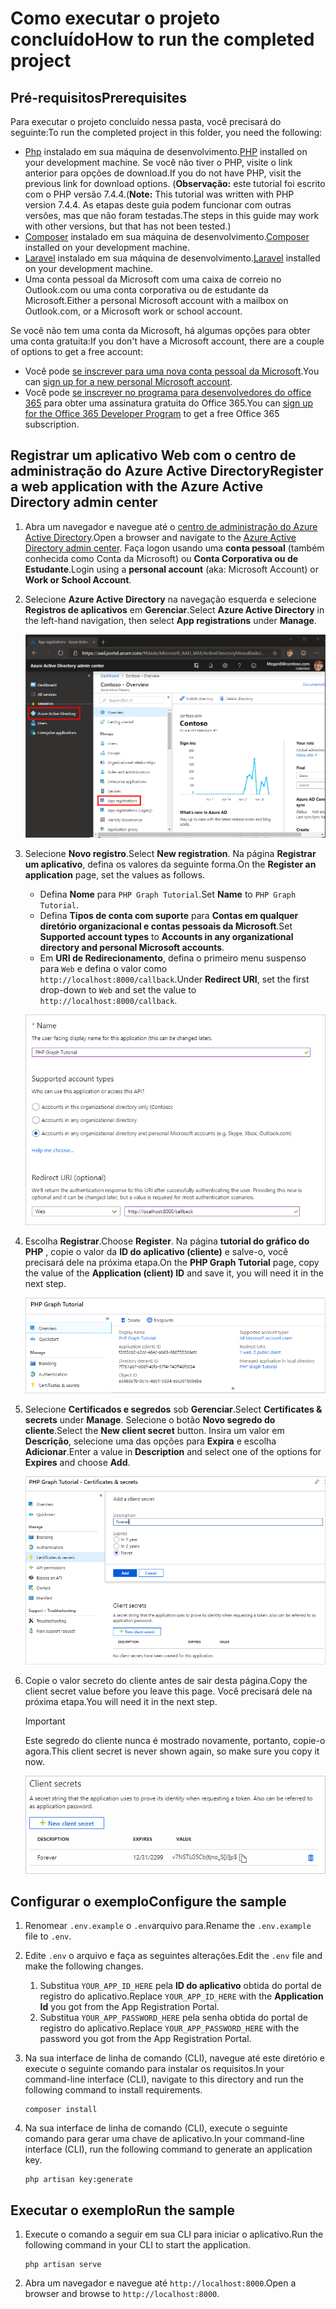# <a name="how-to-run-the-completed-project"></a><span data-ttu-id="5e464-101">Como executar o projeto concluído</span><span class="sxs-lookup"><span data-stu-id="5e464-101">How to run the completed project</span></span>

## <a name="prerequisites"></a><span data-ttu-id="5e464-102">Pré-requisitos</span><span class="sxs-lookup"><span data-stu-id="5e464-102">Prerequisites</span></span>

<span data-ttu-id="5e464-103">Para executar o projeto concluído nessa pasta, você precisará do seguinte:</span><span class="sxs-lookup"><span data-stu-id="5e464-103">To run the completed project in this folder, you need the following:</span></span>

- <span data-ttu-id="5e464-104">[Php](http://php.net/downloads.php) instalado em sua máquina de desenvolvimento.</span><span class="sxs-lookup"><span data-stu-id="5e464-104">[PHP](http://php.net/downloads.php) installed on your development machine.</span></span> <span data-ttu-id="5e464-105">Se você não tiver o PHP, visite o link anterior para opções de download.</span><span class="sxs-lookup"><span data-stu-id="5e464-105">If you do not have PHP, visit the previous link for download options.</span></span> <span data-ttu-id="5e464-106">(**Observação:** este tutorial foi escrito com o PHP versão 7.4.4.</span><span class="sxs-lookup"><span data-stu-id="5e464-106">(**Note:** This tutorial was written with PHP version 7.4.4.</span></span> <span data-ttu-id="5e464-107">As etapas deste guia podem funcionar com outras versões, mas que não foram testadas.</span><span class="sxs-lookup"><span data-stu-id="5e464-107">The steps in this guide may work with other versions, but that has not been tested.)</span></span>
- <span data-ttu-id="5e464-108">[Composer](https://getcomposer.org/) instalado em sua máquina de desenvolvimento.</span><span class="sxs-lookup"><span data-stu-id="5e464-108">[Composer](https://getcomposer.org/) installed on your development machine.</span></span>
- <span data-ttu-id="5e464-109">[Laravel](https://laravel.com/) instalado em sua máquina de desenvolvimento.</span><span class="sxs-lookup"><span data-stu-id="5e464-109">[Laravel](https://laravel.com/) installed on your development machine.</span></span>
- <span data-ttu-id="5e464-110">Uma conta pessoal da Microsoft com uma caixa de correio no Outlook.com ou uma conta corporativa ou de estudante da Microsoft.</span><span class="sxs-lookup"><span data-stu-id="5e464-110">Either a personal Microsoft account with a mailbox on Outlook.com, or a Microsoft work or school account.</span></span>

<span data-ttu-id="5e464-111">Se você não tem uma conta da Microsoft, há algumas opções para obter uma conta gratuita:</span><span class="sxs-lookup"><span data-stu-id="5e464-111">If you don't have a Microsoft account, there are a couple of options to get a free account:</span></span>

- <span data-ttu-id="5e464-112">Você pode [se inscrever para uma nova conta pessoal da Microsoft](https://signup.live.com/signup?wa=wsignin1.0&rpsnv=12&ct=1454618383&rver=6.4.6456.0&wp=MBI_SSL_SHARED&wreply=https://mail.live.com/default.aspx&id=64855&cbcxt=mai&bk=1454618383&uiflavor=web&uaid=b213a65b4fdc484382b6622b3ecaa547&mkt=E-US&lc=1033&lic=1).</span><span class="sxs-lookup"><span data-stu-id="5e464-112">You can [sign up for a new personal Microsoft account](https://signup.live.com/signup?wa=wsignin1.0&rpsnv=12&ct=1454618383&rver=6.4.6456.0&wp=MBI_SSL_SHARED&wreply=https://mail.live.com/default.aspx&id=64855&cbcxt=mai&bk=1454618383&uiflavor=web&uaid=b213a65b4fdc484382b6622b3ecaa547&mkt=E-US&lc=1033&lic=1).</span></span>
- <span data-ttu-id="5e464-113">Você pode [se inscrever no programa para desenvolvedores do office 365](https://developer.microsoft.com/office/dev-program) para obter uma assinatura gratuita do Office 365.</span><span class="sxs-lookup"><span data-stu-id="5e464-113">You can [sign up for the Office 365 Developer Program](https://developer.microsoft.com/office/dev-program) to get a free Office 365 subscription.</span></span>

## <a name="register-a-web-application-with-the-azure-active-directory-admin-center"></a><span data-ttu-id="5e464-114">Registrar um aplicativo Web com o centro de administração do Azure Active Directory</span><span class="sxs-lookup"><span data-stu-id="5e464-114">Register a web application with the Azure Active Directory admin center</span></span>

1. <span data-ttu-id="5e464-115">Abra um navegador e navegue até o [centro de administração do Azure Active Directory](https://aad.portal.azure.com).</span><span class="sxs-lookup"><span data-stu-id="5e464-115">Open a browser and navigate to the [Azure Active Directory admin center](https://aad.portal.azure.com).</span></span> <span data-ttu-id="5e464-116">Faça logon usando uma **conta pessoal** (também conhecida como Conta da Microsoft) ou **Conta Corporativa ou de Estudante**.</span><span class="sxs-lookup"><span data-stu-id="5e464-116">Login using a **personal account** (aka: Microsoft Account) or **Work or School Account**.</span></span>

1. <span data-ttu-id="5e464-117">Selecione **Azure Active Directory** na navegação esquerda e selecione **Registros de aplicativos** em **Gerenciar**.</span><span class="sxs-lookup"><span data-stu-id="5e464-117">Select **Azure Active Directory** in the left-hand navigation, then select **App registrations** under **Manage**.</span></span>

    ![<span data-ttu-id="5e464-118">Uma captura de tela dos registros de aplicativo</span><span class="sxs-lookup"><span data-stu-id="5e464-118">A screenshot of the App registrations</span></span> ](/tutorial/images/aad-portal-app-registrations.png)

1. <span data-ttu-id="5e464-119">Selecione **Novo registro**.</span><span class="sxs-lookup"><span data-stu-id="5e464-119">Select **New registration**.</span></span> <span data-ttu-id="5e464-120">Na página **Registrar um aplicativo**, defina os valores da seguinte forma.</span><span class="sxs-lookup"><span data-stu-id="5e464-120">On the **Register an application** page, set the values as follows.</span></span>

    - <span data-ttu-id="5e464-121">Defina **Nome** para `PHP Graph Tutorial`.</span><span class="sxs-lookup"><span data-stu-id="5e464-121">Set **Name** to `PHP Graph Tutorial`.</span></span>
    - <span data-ttu-id="5e464-122">Defina **Tipos de conta com suporte** para **Contas em qualquer diretório organizacional e contas pessoais da Microsoft**.</span><span class="sxs-lookup"><span data-stu-id="5e464-122">Set **Supported account types** to **Accounts in any organizational directory and personal Microsoft accounts**.</span></span>
    - <span data-ttu-id="5e464-123">Em **URI de Redirecionamento**, defina o primeiro menu suspenso para `Web` e defina o valor como `http://localhost:8000/callback`.</span><span class="sxs-lookup"><span data-stu-id="5e464-123">Under **Redirect URI**, set the first drop-down to `Web` and set the value to `http://localhost:8000/callback`.</span></span>

    ![Uma captura de tela da página registrar um aplicativo](/tutorial/images/aad-register-an-app.png)

1. <span data-ttu-id="5e464-125">Escolha **Registrar**.</span><span class="sxs-lookup"><span data-stu-id="5e464-125">Choose **Register**.</span></span> <span data-ttu-id="5e464-126">Na página **tutorial do gráfico do PHP** , copie o valor da **ID do aplicativo (cliente)** e salve-o, você precisará dele na próxima etapa.</span><span class="sxs-lookup"><span data-stu-id="5e464-126">On the **PHP Graph Tutorial** page, copy the value of the **Application (client) ID** and save it, you will need it in the next step.</span></span>

    ![Uma captura de tela da ID do aplicativo do novo registro de aplicativo](/tutorial/images/aad-application-id.png)

1. <span data-ttu-id="5e464-128">Selecione **Certificados e segredos** sob **Gerenciar**.</span><span class="sxs-lookup"><span data-stu-id="5e464-128">Select **Certificates & secrets** under **Manage**.</span></span> <span data-ttu-id="5e464-129">Selecione o botão **Novo segredo do cliente**.</span><span class="sxs-lookup"><span data-stu-id="5e464-129">Select the **New client secret** button.</span></span> <span data-ttu-id="5e464-130">Insira um valor em **Descrição**, selecione uma das opções para **Expira** e escolha **Adicionar**.</span><span class="sxs-lookup"><span data-stu-id="5e464-130">Enter a value in **Description** and select one of the options for **Expires** and choose **Add**.</span></span>

    ![Uma captura de tela da caixa de diálogo Adicionar um segredo do cliente](/tutorial/images/aad-new-client-secret.png)

1. <span data-ttu-id="5e464-132">Copie o valor secreto do cliente antes de sair desta página.</span><span class="sxs-lookup"><span data-stu-id="5e464-132">Copy the client secret value before you leave this page.</span></span> <span data-ttu-id="5e464-133">Você precisará dele na próxima etapa.</span><span class="sxs-lookup"><span data-stu-id="5e464-133">You will need it in the next step.</span></span>

    > [!IMPORTANT]
    > <span data-ttu-id="5e464-134">Este segredo do cliente nunca é mostrado novamente, portanto, copie-o agora.</span><span class="sxs-lookup"><span data-stu-id="5e464-134">This client secret is never shown again, so make sure you copy it now.</span></span>

    ![Uma captura de tela do novo segredo do cliente recentemente adicionado](/tutorial/images/aad-copy-client-secret.png)

## <a name="configure-the-sample"></a><span data-ttu-id="5e464-136">Configurar o exemplo</span><span class="sxs-lookup"><span data-stu-id="5e464-136">Configure the sample</span></span>

1. <span data-ttu-id="5e464-137">Renomear `.env.example` o `.env`arquivo para.</span><span class="sxs-lookup"><span data-stu-id="5e464-137">Rename the `.env.example` file to `.env`.</span></span>
1. <span data-ttu-id="5e464-138">Edite `.env` o arquivo e faça as seguintes alterações.</span><span class="sxs-lookup"><span data-stu-id="5e464-138">Edit the `.env` file and make the following changes.</span></span>
    1. <span data-ttu-id="5e464-139">Substitua `YOUR_APP_ID_HERE` pela **ID do aplicativo** obtida do portal de registro do aplicativo.</span><span class="sxs-lookup"><span data-stu-id="5e464-139">Replace `YOUR_APP_ID_HERE` with the **Application Id** you got from the App Registration Portal.</span></span>
    1. <span data-ttu-id="5e464-140">Substitua `YOUR_APP_PASSWORD_HERE` pela senha obtida do portal de registro do aplicativo.</span><span class="sxs-lookup"><span data-stu-id="5e464-140">Replace `YOUR_APP_PASSWORD_HERE` with the password you got from the App Registration Portal.</span></span>
1. <span data-ttu-id="5e464-141">Na sua interface de linha de comando (CLI), navegue até este diretório e execute o seguinte comando para instalar os requisitos.</span><span class="sxs-lookup"><span data-stu-id="5e464-141">In your command-line interface (CLI), navigate to this directory and run the following command to install requirements.</span></span>

    ```Shell
    composer install
    ```

1. <span data-ttu-id="5e464-142">Na sua interface de linha de comando (CLI), execute o seguinte comando para gerar uma chave de aplicativo.</span><span class="sxs-lookup"><span data-stu-id="5e464-142">In your command-line interface (CLI), run the following command to generate an application key.</span></span>

    ```Shell
    php artisan key:generate
    ```

## <a name="run-the-sample"></a><span data-ttu-id="5e464-143">Executar o exemplo</span><span class="sxs-lookup"><span data-stu-id="5e464-143">Run the sample</span></span>

1. <span data-ttu-id="5e464-144">Execute o comando a seguir em sua CLI para iniciar o aplicativo.</span><span class="sxs-lookup"><span data-stu-id="5e464-144">Run the following command in your CLI to start the application.</span></span>

    ```Shell
    php artisan serve
    ```

1. <span data-ttu-id="5e464-145">Abra um navegador e navegue até `http://localhost:8000`.</span><span class="sxs-lookup"><span data-stu-id="5e464-145">Open a browser and browse to `http://localhost:8000`.</span></span>
